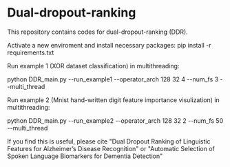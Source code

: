 # Dual-dropout-ranking
This repository contains codes for dual-dropout-ranking (DDR).

Activate a new enviroment and install necessary packages:
pip install -r requirements.txt

Run example 1 (XOR dataset classification) in multithreading:

python DDR_main.py --run_example1 --operator_arch 128 32 4 --num_fs 3  --multi_thread

Run example 2 (Mnist hand-written digit feature importance visulization) in multithreading:

python DDR_main.py --run_example2 --operator_arch 128 32 2 --num_fs 50 --multi_thread

If you find this is useful, please cite "Dual Dropout Ranking of Linguistic Features for Alzheimer’s Disease Recognition" or "Automatic Selection of Spoken Language Biomarkers for Dementia Detection"
